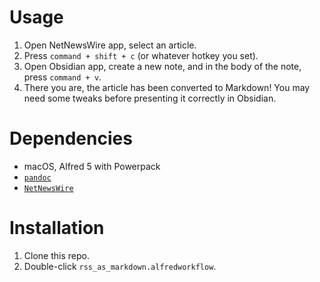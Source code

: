 # Usage

1. Open NetNewsWire app, select an article.
2. Press `command + shift + c` (or whatever hotkey you set).
3. Open Obsidian app, create a new note, and in the body of the note, press `command + v`.
4. There you are, the article has been converted to Markdown! You may need some tweaks before presenting it correctly in Obsidian.

# Dependencies

- macOS, Alfred 5 with Powerpack
- [`pandoc`](https://pandoc.org)
- [`NetNewsWire`](https://netnewswire.com)

# Installation

1. Clone this repo.
2. Double-click `rss_as_markdown.alfredworkflow`.
